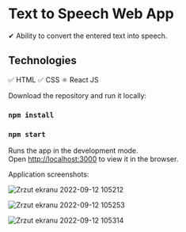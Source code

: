 # Text to Speech Web App

✔ Ability to convert the entered text into speech.

## Technologies
✅ HTML ✅ CSS ⚛ React JS


Download the repository and run it locally:

### `npm install`

### `npm start`

Runs the app in the development mode.<br />
Open [http://localhost:3000](http://localhost:3000) to view it in the browser.

Application screenshots: 

![Zrzut ekranu 2022-09-12 105212](https://user-images.githubusercontent.com/92208474/189613119-0206ef02-5639-4ea5-8eab-4d1a06fb3b90.jpg)

![Zrzut ekranu 2022-09-12 105253](https://user-images.githubusercontent.com/92208474/189613136-40ccb663-b62c-4c51-b621-59cbdfefa248.jpg)

![Zrzut ekranu 2022-09-12 105314](https://user-images.githubusercontent.com/92208474/189613147-d26b41c5-5909-4da6-9db6-9fe7f46c8d82.jpg)
